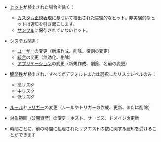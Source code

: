 * [ヒット](../../../glossary-en.md#hit)が検出された場合を除く：

    * [カスタム正規表現](../../rules/regex-rule.md)に基づいて検出された実験的なヒット。非実験的なヒットは通知を引き起こします。
    * [サンプル](../../events/analyze-attack.md#sampling-of-hits)に保存されていないヒット。
* システム関連：
    * [ユーザー](../../../user-guides/settings/users.md)の変更（新規作成、削除、役割の変更）
    * [統合](integrations-intro.md)の変更（無効化、削除）
    * [アプリケーション](../../../user-guides/settings/applications.md)の変更（新規作成、削除、名前の変更）
* [脆弱性](../../../glossary-en.md#vulnerability)が検出され、すべてがデフォルトまたは選択したリスクレベルのみ：
    * 高リスク
    * 中リスク
    * 低リスク
* [ルール](../../../user-guides/rules/rules.md)と[トリガー](../../../user-guides/triggers/triggers.md)の変更（ルールやトリガーの作成、更新、または削除）
* [対象範囲（公開資産）](../../scanner.md)の変更：ホスト、サービス、ドメインの更新
* 時間ごとに、前の時間に処理されたリクエストの数に関する通知を受けることができます